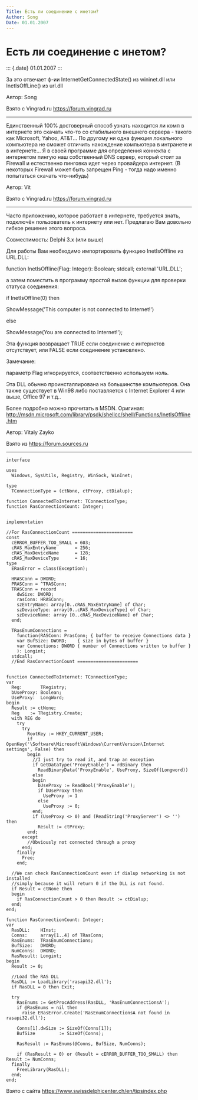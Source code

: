 ```yaml
---
Title: Есть ли соединение с инетом?
Author: Song
Date: 01.01.2007
---
```



Есть ли соединение с инетом?
============================

::: {.date}
01.01.2007
:::

За это отвечает ф-ии InternetGetConnectedState() из wininet.dll или
InetIsOffLine() из url.dll

Автор: Song

Взято с Vingrad.ru <https://forum.vingrad.ru>

------------------------------------------------------------------------

Единственный 100% достоверный способ узнать находится ли комп в
интернете это скачать что-то со стабильного внешнего сервера - такого
как Microsoft, Yahoo, AT&T\... По другому ни одна функция локального
компьютера не сможет отличить нахождение компьютера в интранете и в
интернете\... Я в своей программе для определения коннекта с интернетом
пингую наш собственный DNS сервер, который стоит за Firewall и
естественно пинговка идет через провайдера интернет. (В некоторых
Firewall может быть запрещен Ping - тогда надо именно попытаться скачать
что-нибудь)

Автор: Vit

Взято с Vingrad.ru <https://forum.vingrad.ru>

------------------------------------------------------------------------

Часто приложению, которое работает в интернете, требуется знать,
подключён пользователь к интернету или нет. Предлагаю Вам довольно
гибкое решение этого вопроса.

Совместимость: Delphi 3.x (или выше)

Для работы Вам необходимо импортировать функцию InetIsOffline из
URL.DLL:

function InetIsOffline(Flag: Integer): Boolean; stdcall; external
\'URL.DLL\';

а затем поместить в программу простой вызов функции для проверки статуса
соединения:

if InetIsOffline(0) then

  ShowMessage(\'This computer is not connected to Internet!\')

else

  ShowMessage(You are connected to Internet!\');

Эта функция возвращает TRUE если соединение с интернетов отсутствует,
или FALSE если соединение установлено.

Замечание:

параметр Flag игнорируется, соответственно используем ноль.

Эта DLL обычно проинсталлирована на большинстве компьютеров. Она также
существует в Win98 либо поставляется с Internet Explorer 4 или выше,
Office 97 и т.д..

Более подробно можно прочитать в MSDN. Оригинал:
http://msdn.microsoft.com/library/psdk/shellcc/shell/Functions/InetIsOffline.htm

Автор: Vitaly Zayko

Взято из <https://forum.sources.ru>

------------------------------------------------------------------------

    interface 
     
    uses 
      Windows, SysUtils, Registry, WinSock, WinInet; 
     
    type 
      TConnectionType = (ctNone, ctProxy, ctDialup); 
     
    function ConnectedToInternet: TConnectionType; 
    function RasConnectionCount: Integer; 
     
     
    implementation 
     
    //For RasConnectionCount ======================= 
    const 
      cERROR_BUFFER_TOO_SMALL = 603; 
      cRAS_MaxEntryName       = 256; 
      cRAS_MaxDeviceName      = 128; 
      cRAS_MaxDeviceType      = 16; 
    type 
      ERasError = class(Exception); 
     
      HRASConn = DWORD; 
      PRASConn = ^TRASConn; 
      TRASConn = record 
        dwSize: DWORD; 
        rasConn: HRASConn; 
        szEntryName: array[0..cRAS_MaxEntryName] of Char; 
        szDeviceType: array[0..cRAS_MaxDeviceType] of Char; 
        szDeviceName: array [0..cRAS_MaxDeviceName] of Char; 
      end; 
     
      TRasEnumConnections = 
        function(RASConn: PrasConn; { buffer to receive Connections data } 
        var BufSize: DWORD;    { size in bytes of buffer } 
        var Connections: DWORD { number of Connections written to buffer } 
        ): Longint;  
      stdcall; 
      //End RasConnectionCount ======================= 
     
     
    function ConnectedToInternet: TConnectionType; 
    var 
      Reg:       TRegistry; 
      bUseProxy: Boolean; 
      UseProxy:  LongWord; 
    begin 
      Result := ctNone; 
      Reg    := TRegistry.Create; 
      with REG do 
        try 
          try 
            RootKey := HKEY_CURRENT_USER; 
            if OpenKey('\Software\Microsoft\Windows\CurrentVersion\Internet settings', False) then  
            begin 
              //I just try to read it, and trap an exception 
              if GetDataType('ProxyEnable') = rdBinary then 
                ReadBinaryData('ProxyEnable', UseProxy, SizeOf(Longword)) 
              else  
              begin 
                bUseProxy := ReadBool('ProxyEnable'); 
                if bUseProxy then 
                  UseProxy := 1 
                else 
                  UseProxy := 0; 
              end; 
              if (UseProxy <> 0) and (ReadString('ProxyServer') <> '') then 
                Result := ctProxy; 
            end; 
          except 
            //Obviously not connected through a proxy 
          end; 
        finally 
          Free; 
        end; 
     
      //We can check RasConnectionCount even if dialup networking is not installed 
      //simply because it will return 0 if the DLL is not found. 
      if Result = ctNone then  
      begin 
        if RasConnectionCount > 0 then Result := ctDialup; 
      end; 
    end; 
     
    function RasConnectionCount: Integer; 
    var 
      RasDLL:    HInst; 
      Conns:     array[1..4] of TRasConn; 
      RasEnums:  TRasEnumConnections; 
      BufSize:   DWORD; 
      NumConns:  DWORD; 
      RasResult: Longint; 
    begin 
      Result := 0; 
     
      //Load the RAS DLL 
      RasDLL := LoadLibrary('rasapi32.dll'); 
      if RasDLL = 0 then Exit; 
     
      try 
        RasEnums := GetProcAddress(RasDLL, 'RasEnumConnectionsA'); 
        if @RasEnums = nil then 
          raise ERasError.Create('RasEnumConnectionsA not found in rasapi32.dll'); 
     
        Conns[1].dwSize := SizeOf(Conns[1]); 
        BufSize         := SizeOf(Conns); 
     
        RasResult := RasEnums(@Conns, BufSize, NumConns); 
     
        if (RasResult = 0) or (Result = cERROR_BUFFER_TOO_SMALL) then Result := NumConns; 
      finally 
        FreeLibrary(RasDLL); 
      end; 
    end;

Взято с сайта <https://www.swissdelphicenter.ch/en/tipsindex.php>
